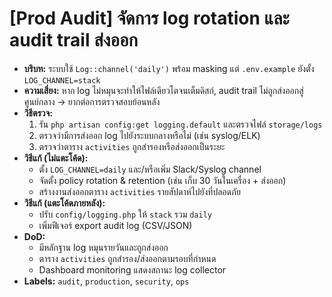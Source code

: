 # [Prod Audit] จัดการ log rotation และ audit trail ส่งออก

- **บริบท:** ระบบใช้ `Log::channel('daily')` พร้อม masking แต่ `.env.example` ยังตั้ง `LOG_CHANNEL=stack`
- **ความเสี่ยง:** หาก log ไม่หมุนจะทำให้ไฟล์เดียวโตจนเต็มดิสก์, audit trail ไม่ถูกส่งออกสู่ศูนย์กลาง → ยากต่อการตรวจสอบย้อนหลัง
- **วิธีตรวจ:**
  1. รัน `php artisan config:get logging.default` และตรวจไฟล์ `storage/logs`
  2. ตรวจว่ามีการส่งออก log ไปยังระบบกลางหรือไม่ (เช่น syslog/ELK)
  3. ตรวจว่าตาราง `activities` ถูกสำรองหรือส่งออกเป็นระยะ
- **วิธีแก้ (ไม่แตะโค้ด):**
  - ตั้ง `LOG_CHANNEL=daily` และ/หรือเพิ่ม Slack/Syslog channel
  - จัดตั้ง policy rotation & retention (เช่น เก็บ 30 วันในเครื่อง + ส่งออก)
  - สร้างงานส่งออกตาราง `activities` รายสัปดาห์ไปยังที่ปลอดภัย
- **วิธีแก้ (แตะโค้ดภายหลัง):**
  - ปรับ `config/logging.php` ให้ `stack` รวม `daily`
  - เพิ่มฟีเจอร์ export audit log (CSV/JSON)
- **DoD:**
  - มีหลักฐาน log หมุนรายวันและถูกส่งออก
  - ตาราง `activities` ถูกสำรอง/ส่งออกตามรอบที่กำหนด
  - Dashboard monitoring แสดงสถานะ log collector
- **Labels:** `audit`, `production`, `security`, `ops`
